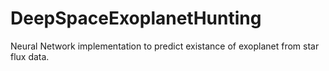 # DeepSpaceExoplanetHunting
Neural Network implementation to predict existance of exoplanet from star flux data.
